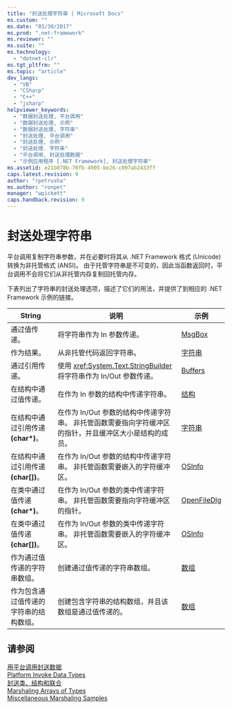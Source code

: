 ```yaml
---
title: "封送处理字符串 | Microsoft Docs"
ms.custom: ""
ms.date: "03/30/2017"
ms.prod: ".net-framework"
ms.reviewer: ""
ms.suite: ""
ms.technology: 
  - "dotnet-clr"
ms.tgt_pltfrm: ""
ms.topic: "article"
dev_langs: 
  - "VB"
  - "CSharp"
  - "C++"
  - "jsharp"
helpviewer_keywords: 
  - "数据封送处理, 平台调用"
  - "数据封送处理, 示例"
  - "数据封送处理, 字符串"
  - "封送处理, 平台调用"
  - "封送处理, 示例"
  - "封送处理. 字符串"
  - "平台调用, 封送处理数据"
  - "示例应用程序 [.NET Framework], 封送处理字符串"
ms.assetid: e21b078b-70fb-4905-be26-c097ab2433ff
caps.latest.revision: 9
author: "rpetrusha"
ms.author: "ronpet"
manager: "wpickett"
caps.handback.revision: 9
---
```

# 封送处理字符串
平台调用复制字符串参数，并在必要时将其从 .NET Framework 格式 \(Unicode\) 转换为非托管格式 \(ANSI\)。  由于托管字符串是不可变的，因此当函数返回时，平台调用不会将它们从非托管内存复制回托管内存。  
  
 下表列出了字符串的封送处理选项，描述了它们的用法，并提供了到相应的 .NET Framework 示例的链接。  
  
|String|说明|示例|  
|------------|--------|--------|  
|通过值传递。|将字符串作为 In 参数传递。|[MsgBox](../../../docs/framework/interop/msgbox-sample.md)|  
|作为结果。|从非托管代码返回字符串。|[字符串](http://msdn.microsoft.com/zh-cn/be9e82a3-dc95-4aaa-9396-61b66e467e02)|  
|通过引用传递。|使用 <xref:System.Text.StringBuilder> 将字符串作为 In\/Out 参数传递。|[Buffers](http://msdn.microsoft.com/zh-cn/e30d36e8-d7c4-4936-916a-8fdbe4d9ffd5)|  
|在结构中通过值传递。|在作为 In 参数的结构中传递字符串。|[结构](http://msdn.microsoft.com/zh-cn/96a62265-dcf9-4608-bc0a-1f762ab9f48e)|  
|在结构中通过引用传递 **\(char\*\)**。|在作为 In\/Out 参数的结构中传递字符串。  非托管函数需要指向字符缓冲区的指针，并且缓冲区大小是结构的成员。|[字符串](http://msdn.microsoft.com/zh-cn/be9e82a3-dc95-4aaa-9396-61b66e467e02)|  
|在结构中通过引用传递 **\(char\[\]\)**。|在作为 In\/Out 参数的结构中传递字符串。  非托管函数需要嵌入的字符缓冲区。|[OSInfo](http://msdn.microsoft.com/zh-cn/69d89067-507b-41fe-859d-30bf3ff29455)|  
|在类中通过值传递 **\(char\*\)**。|在作为 In\/Out 参数的类中传递字符串。  非托管函数需要指向字符缓冲区的指针。|[OpenFileDlg](http://msdn.microsoft.com/zh-cn/b7dea792-cb92-4baf-ac7b-6a24803e6c75)|  
|在类中通过值传递 **\(char\[\]\)**。|在作为 In\/Out 参数的类中传递字符串。  非托管函数需要嵌入的字符缓冲区。|[OSInfo](http://msdn.microsoft.com/zh-cn/69d89067-507b-41fe-859d-30bf3ff29455)|  
|作为通过值传递的字符串数组。|创建通过值传递的字符串数组。|[数组](../../../docs/framework/interop/marshaling-different-types-of-arrays.md)|  
|作为包含通过值传递的字符串的结构数组。|创建包含字符串的结构数组，并且该数组是通过值传递的。|[数组](../../../docs/framework/interop/marshaling-different-types-of-arrays.md)|  
  
## 请参阅  
 [用平台调用封送数据](../../../docs/framework/interop/marshaling-data-with-platform-invoke.md)   
 [Platform Invoke Data Types](http://msdn.microsoft.com/zh-cn/16014d9f-d6bd-481e-83f0-df11377c550f)   
 [封送类、结构和联合](../../../docs/framework/interop/marshaling-classes-structures-and-unions.md)   
 [Marshaling Arrays of Types](http://msdn.microsoft.com/zh-cn/049b1c1b-228f-4445-88ec-91bc7fd4b1e8)   
 [Miscellaneous Marshaling Samples](http://msdn.microsoft.com/zh-cn/a915c948-54e9-4d0f-a525-95a77fd8ed70)